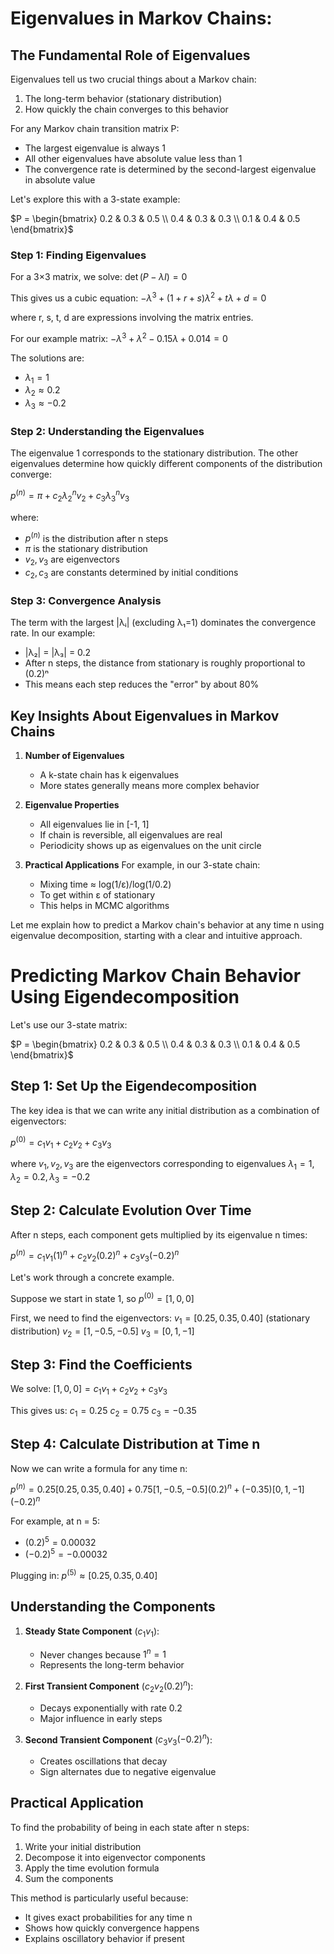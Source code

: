 # Eigenvalues in Markov Chains:

## The Fundamental Role of Eigenvalues

Eigenvalues tell us two crucial things about a Markov chain:

1. The long-term behavior (stationary distribution)
2. How quickly the chain converges to this behavior

For any Markov chain transition matrix P:

- The largest eigenvalue is always 1
- All other eigenvalues have absolute value less than 1
- The convergence rate is determined by the second-largest eigenvalue in absolute value

Let's explore this with a 3-state example:

$P = \begin{bmatrix} 
0.2 & 0.3 & 0.5 \\
0.4 & 0.3 & 0.3 \\
0.1 & 0.4 & 0.5
\end{bmatrix}$

### Step 1: Finding Eigenvalues

For a 3×3 matrix, we solve:
$\det(P - \lambda I) = 0$

This gives us a cubic equation:
$-\lambda^3 + (1 + r + s)\lambda^2 + t\lambda + d = 0$

where r, s, t, d are expressions involving the matrix entries.

For our example matrix:
$-\lambda^3 + \lambda^2 - 0.15\lambda + 0.014 = 0$

The solutions are:

- $\lambda_1 = 1$
- $\lambda_2 ≈ 0.2$
- $\lambda_3 ≈ -0.2$

### Step 2: Understanding the Eigenvalues

The eigenvalue 1 corresponds to the stationary distribution. The other eigenvalues determine how quickly different components of the distribution converge:

$p^{(n)} = \pi + c_2\lambda_2^nv_2 + c_3\lambda_3^nv_3$

where:

- $p^{(n)}$ is the distribution after n steps
- $\pi$ is the stationary distribution
- $v_2, v_3$ are eigenvectors
- $c_2, c_3$ are constants determined by initial conditions

### Step 3: Convergence Analysis

The term with the largest |λᵢ| (excluding λ₁=1) dominates the convergence rate. In our example:

- |λ₂| = |λ₃| = 0.2
- After n steps, the distance from stationary is roughly proportional to (0.2)ⁿ
- This means each step reduces the "error" by about 80%

## Key Insights About Eigenvalues in Markov Chains

1. **Number of Eigenvalues**

   - A k-state chain has k eigenvalues
   - More states generally means more complex behavior

2. **Eigenvalue Properties**

   - All eigenvalues lie in [-1, 1]
   - If chain is reversible, all eigenvalues are real
   - Periodicity shows up as eigenvalues on the unit circle

3. **Practical Applications**
   For example, in our 3-state chain:
   - Mixing time ≈ log(1/ε)/log(1/0.2)
   - To get within ε of stationary
   - This helps in MCMC algorithms

Let me explain how to predict a Markov chain's behavior at any time n using eigenvalue decomposition, starting with a clear and intuitive approach.

# Predicting Markov Chain Behavior Using Eigendecomposition

Let's use our 3-state matrix:

$P = \begin{bmatrix} 
0.2 & 0.3 & 0.5 \\
0.4 & 0.3 & 0.3 \\
0.1 & 0.4 & 0.5
\end{bmatrix}$

## Step 1: Set Up the Eigendecomposition

The key idea is that we can write any initial distribution as a combination of eigenvectors:

$p^{(0)} = c_1v_1 + c_2v_2 + c_3v_3$

where $v_1, v_2, v_3$ are the eigenvectors corresponding to eigenvalues $\lambda_1 = 1, \lambda_2 = 0.2, \lambda_3 = -0.2$

## Step 2: Calculate Evolution Over Time

After n steps, each component gets multiplied by its eigenvalue n times:

$p^{(n)} = c_1v_1(1)^n + c_2v_2(0.2)^n + c_3v_3(-0.2)^n$

Let's work through a concrete example.

Suppose we start in state 1, so $p^{(0)} = [1, 0, 0]$

First, we need to find the eigenvectors:
$v_1 = [0.25, 0.35, 0.40]$ (stationary distribution)
$v_2 = [1, -0.5, -0.5]$
$v_3 = [0, 1, -1]$

## Step 3: Find the Coefficients

We solve:
$[1, 0, 0] = c_1v_1 + c_2v_2 + c_3v_3$

This gives us:
$c_1 = 0.25$
$c_2 = 0.75$
$c_3 = -0.35$

## Step 4: Calculate Distribution at Time n

Now we can write a formula for any time n:

$p^{(n)} = 0.25[0.25, 0.35, 0.40] + 0.75[1, -0.5, -0.5](0.2)^n + (-0.35)[0, 1, -1](-0.2)^n$

For example, at n = 5:

- $(0.2)^5 = 0.00032$
- $(-0.2)^5 = -0.00032$

Plugging in:
$p^{(5)} ≈ [0.25, 0.35, 0.40]$

## Understanding the Components

1. **Steady State Component** ($c_1v_1$):

   - Never changes because $1^n = 1$
   - Represents the long-term behavior

2. **First Transient Component** ($c_2v_2(0.2)^n$):

   - Decays exponentially with rate 0.2
   - Major influence in early steps

3. **Second Transient Component** ($c_3v_3(-0.2)^n$):
   - Creates oscillations that decay
   - Sign alternates due to negative eigenvalue

## Practical Application

To find the probability of being in each state after n steps:

1. Write your initial distribution
2. Decompose it into eigenvector components
3. Apply the time evolution formula
4. Sum the components

This method is particularly useful because:

- It gives exact probabilities for any time n
- Shows how quickly convergence happens
- Explains oscillatory behavior if present
